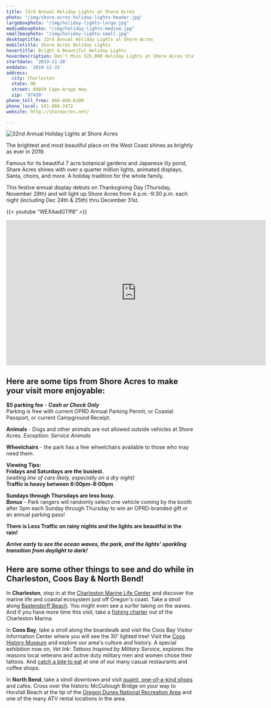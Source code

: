 ```yaml
---
title: 33rd Annual Holiday Lights at Shore Acres
photo: "/img/shore-acres-holiday-lights-header.jpg"
largeboxphoto: "/img/holiday-lights-large.jpg"
mediumboxphoto: "/img/holiday-lights-medium.jpg"
smallboxphoto: "/img/holiday-lights-small.jpg"
desktoptitle: 33rd Annual Holiday Lights at Shore Acres
mobiletitle: Shore Acres Holiday Lights
hovertitle: Bright & Beautiful Holiday Lights
hoverdescription: Don't Miss 325,000 Holiday Lights at Shore Acres State Park
startdate: '2019-11-28'
enddate: '2019-12-31'
address:
  city: Charleston
  state: OR
  street: 89039 Cape Arago Hwy.
  zip: '97420'
phone_toll_free: 866-888-6100
phone_local: 541-888-2472
website: http://shoreacres.net/

---
```

![32nd Annual Holiday Lights at Shore Acres](/img/holiday-lights-695x322.jpg)

The brightest and most beautiful place on the West Coast shines as brightly as ever in 2019.

Famous for its beautiful 7 acre botanical gardens and Japanese lily pond, Share Acres shines with over a quarter million lights, animated displays, Santa, choirs, and more. A holiday tradition for the whole family.

This festive annual display debuts on Thanksgiving Day (Thursday, November 28th) and will light up Shore Acres from 4 p.m.-9:30 p.m. each night (including Dec 24th & 25th) thru December 31st.

{{< youtube "WEXAadGTff8" >}}

<iframe width="695" height="390" src="https://www.youtube.com/embed/WEXAadGTff8" frameborder="0" allow="accelerometer; autoplay; encrypted-media; gyroscope; picture-in-picture" allowfullscreen></iframe>

## Here are some tips from Shore Acres to make your visit more enjoyable:

**$5 parking fee** - **_Cash or Check Only_**   
Parking is free with current OPRD Annual Parking Permit, or Coastal Passport, or current Campground Receipt.

**Animals** - Dogs and other animals are not allowed outside vehicles at Shore Acres. _Exception: Service Animals_

**Wheelchairs** - the park has a few wheelchairs available to those who may need them.

**Viewing Tips:**  
**Fridays and Saturdays are the busiest.**  
_(waiting line of cars likely, especially on a dry night)_  
**Traffic is heavy between 6:00pm-8:00pm**

**Sundays through Thursdays are less busy.**  
**_Bonus_** - Park rangers will randomly select one vehicle coming by the booth after 3pm each Sunday through Thursday to win an OPRD-branded gift or an annual parking pass!

**There is Less Traffic on rainy nights and the lights are beautiful in the rain!**

**_Arrive early to see the ocean waves, the park, and the lights' sparkling transition from daylight to dark!_**

## **Here are some other things to see and do while in Charleston, Coos Bay & North Bend!**

In **Charleston**, stop in at the [Charleston Marine Life Center](http://www.charlestonmarinelifecenter.com/) and discover the marine life and coastal ecosystem just off Oregon's coast. Take a stroll along [Bastendorff Beach](https://oregonsadventurecoast.com/blog/2017-08-29-spotlight-on-bastendorff-beach/). You might even see a surfer taking on the waves. And if you have more time this visit, take a [fishing charter](https://oregonsadventurecoast.com/tour-guides-and-charters/) out of the Charleston Marina.

In **Coos Bay**, take a stroll along the boardwalk and visit the Coos Bay Visitor Information Center where you will see the 30' lighted tree! Visit the [Coos History Museum](https://cooshistory.org/) and explore our area's culture and history. A special exhibition now on, _Vet Ink: Tattoos Inspired by Military Service_, explores the reasons local veterans and active duty military men and women chose their tattoos. And [catch a bite to eat](https://oregonsadventurecoast.com/dining/) at one of our many casual restaurants and coffee shops.

In **North Bend**, take a stroll downtown and visit [quaint, one-of-a-kind shops](https://oregonsadventurecoast.com/shopping/) and cafes. Cross over the historic McCullough Bridge on your way to Horsfall Beach at the tip of the [Oregon Dunes National Recreation Area](https://oregonsadventurecoast.com/untamed-dunes/) and one of the many ATV rental locations in the area.